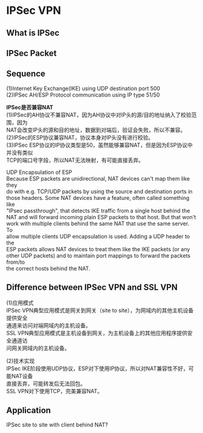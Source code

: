 # IPSec VPN  
  
## What is IPSec  
  
## IPSec Packet  
  
## Sequence  
(1)Internet Key Exchange(IKE) using UDP destination port 500  
(2)IPSec AH/ESP Protocol communication using IP type 51/50  
  
**IPSec是否兼容NAT**  
(1)IPSec的AH协议不兼容NAT，因为AH协议中对IP头的源/目的地址纳入了校验范围，因为  
NAT会改变IP头的源和目的地址，数据到对端后，验证会失败，所以不兼容。  
(2)IPSec的ESP协议兼容NAT，协议本身对IP头没有进行校验。  
(3)IPSec ESP协议的IP协议类型是50，虽然能够兼容NAT，但是因为ESP协议中并没有类似  
TCP的端口号字段，所以NAT无法映射，有可能直接丢弃。  
  
UDP Encapsulation of ESP  
Because ESP packets are unidirectional, NAT devices can't map them like they  
do with e.g. TCP/UDP packets by using the source and destination ports in  
those headers. Some NAT devices have a feature, often called something like  
"IPsec passthrough", that detects IKE traffic from a single host behind the  
NAT and will forward incoming plain ESP packets to that host. But that won't  
work with multiple clients behind the same NAT that use the same server. To  
allow multiple clients UDP encapsulation is used. Adding a UDP header to the  
ESP packets allows NAT devices to treat them like the IKE packets (or any  
other UDP packets) and to maintain port mappings to forward the packets from/to  
the correct hosts behind the NAT.  
  
## Difference between IPSec VPN and SSL VPN  
(1)应用模式  
IPSec VPN典型应用模式是网关到网关（site to site），为网域内的其他主机设备提供安全  
通道来访问对端网域内的主机设备。  
SSL VPN典型应用模式是主机设备到网关，为主机设备上的其他应用程序提供安全通道访  
问网关网域内的主机设备。  
  
(2)技术实现  
IPSec IKE阶段使用UDP协议，ESP对下使用IP协议，所以对NAT兼容性不好，可能NAT设备  
直接丢弃，可能转发后无法回包。  
SSL VPN对下使用TCP，完美兼容NAT。  
  
## Application  
IPSec site to site with client behind NAT?  
  
